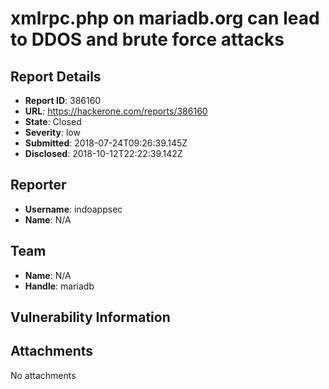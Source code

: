 # xmlrpc.php on mariadb.org can lead to DDOS and brute force attacks

## Report Details
- **Report ID**: 386160
- **URL**: https://hackerone.com/reports/386160
- **State**: Closed
- **Severity**: low
- **Submitted**: 2018-07-24T09:26:39.145Z
- **Disclosed**: 2018-10-12T22:22:39.142Z

## Reporter
- **Username**: indoappsec
- **Name**: N/A

## Team
- **Name**: N/A
- **Handle**: mariadb

## Vulnerability Information


## Attachments
No attachments
